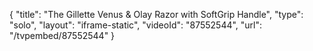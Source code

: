 {
    "title": "The Gillette Venus & Olay Razor with SoftGrip Handle",
    "type": "solo",
    "layout": "iframe-static",
    "videoId": "87552544",
    "url": "\/tvpembed\/87552544"
}